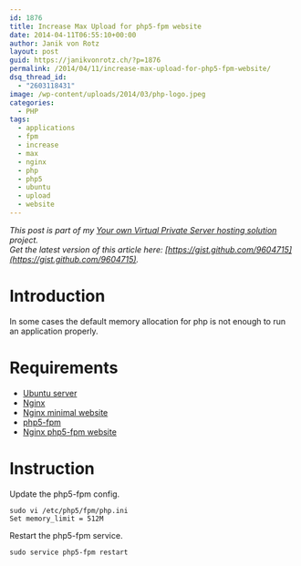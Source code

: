 ```yaml
---
id: 1876
title: Increase Max Upload for php5-fpm website
date: 2014-04-11T06:55:10+00:00
author: Janik von Rotz
layout: post
guid: https://janikvonrotz.ch/?p=1876
permalink: /2014/04/11/increase-max-upload-for-php5-fpm-website/
dsq_thread_id:
  - "2603118431"
image: /wp-content/uploads/2014/03/php-logo.jpeg
categories:
  - PHP
tags:
  - applications
  - fpm
  - increase
  - max
  - nginx
  - php
  - php5
  - ubuntu
  - upload
  - website
---
```

*This post is part of my [Your own Virtual Private Server hosting solution](https://janikvonrotz.ch/your-own-virtual-private-server-hosting-solution/) project.*  
*Get the latest version of this article here: [https://gist.github.com/9604715](https://gist.github.com/9604715).*  

# Introduction

In some cases the default memory allocation for php is not enough to run an application properly.
<!--more-->
# Requirements

* [Ubuntu server](https://janikvonrotz.ch/2014/03/13/deploy-ubuntu-server/)
* [Nginx](https://janikvonrotz.ch/2014/03/31/install-nginx/)
* [Nginx minimal website](https://janikvonrotz.ch/2014/04/01/nginx-minimal-website/)
* [php5-fpm](https://janikvonrotz.ch/2014/03/20/install-php5-fpm/)
* [Nginx php5-fpm website](https://janikvonrotz.ch/2014/04/11/install-nginx-php5-fpm-website/)

# Instruction

Update the php5-fpm config.

    sudo vi /etc/php5/fpm/php.ini
    Set memory_limit = 512M

Restart the php5-fpm service.

    sudo service php5-fpm restart
    